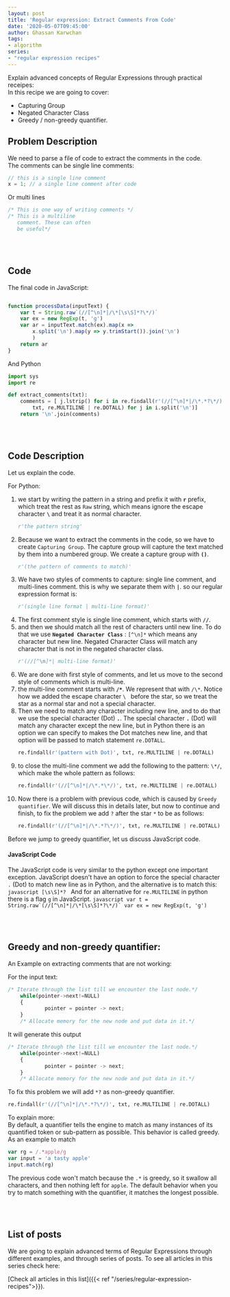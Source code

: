 ```yaml
---
layout: post
title: 'Regular expression: Extract Comments From Code'
date: '2020-05-07T09:45:00'
author: Ghassan Karwchan
tags:
- algorithm
series:
- "regular expression recipes"
---
```



Explain advanced concepts of Regular Expressions through practical receipes:  
In this recipe we are going to cover:

* Capturing Group
* Negated Character Class
* Greedy / non-greedy quantifier.

<!--more-->

## Problem Description

We need to parse a file of code to extract the comments in the code.  
The comments can be single line comments:

```JavaScript
// this is a single line comment
x = 1; // a single line comment after code
```
Or multi lines

```JavaScript
/* This is one way of writing comments */ 
/* This is a multiline 
   comment. These can often
   be useful*/
```
<br />
<br />

## Code

The final code in JavaScript:

```javascript

function processData(inputText) {
    var t = String.raw`(//[^\n]*|/\*[\s\S]*?\*/)`
    var ex = new RegExp(t, 'g')
    var ar = inputText.match(ex).map(x => 
        x.split('\n').map(y => y.trimStart()).join('\n')
        )
    return ar
} 
```

And Python

```python
import sys
import re

def extract_comments(txt):
    comments = [ j.lstrip() for i in re.findall(r'(//[^\n]*|/\*.*?\*/)', 
        txt, re.MULTILINE | re.DOTALL) for j in i.split('\n')]
    return '\n'.join(comments)
```

<br />
<br />

## Code Description

Let us explain the code.  
  
For Python:  


1. we start by writing the pattern in a string and prefix it with **`r`** prefix, which treat the rest as `Raw` string, which means ignore the escape character **`\`** and treat it as normal character.
    ```python
    r'the pattern string'
    ```
2. Because we want to extract the comments in the code, so we have to create `Capturing Group`. The capture group will capture the text matched by them into a numbered group. We create a capture group with **`()`**.
    ```python
    r'(the pattern of comments to match)'
    ```
3. We have two styles of comments to capture: single line comment, and multi-lines comment. this is why we separate them with **`|`**. so our regular expression format is:
    ```python
    r'(single line format | multi-line format)'
    ```
4. The first comment style is single line comment, which starts with **`//`**.  
5. and then we should match all the rest of characters until new line. To do that we use **`Negated Character Class`** : `[^\n]*` which means any character but new line. Negated Character Class will match any character that is not in the negated character class.  
    ```python
    r'(//[^\n]*| multi-line format)'
    ```
6. We are done with first style of comments, and let us move to the second style of comments which is multi-line.  
7. the multi-line comment starts with **`/*`**. We represent that with `/\*`. Notice how we added the escape character `\ ` before the star, so we treat the star as a normal star and not a special character.  
8. Then we need to match any character including new line, and to do that we use the special character (Dot) **`.`**. The special character **`.`** (Dot) will match any character except the new line, but in Python there is an option we can specify to makes the Dot matches new line, and that option will be passed to match statement `re.DOTALL`.
    ```python
    re.findall(r'(pattern with Dot)', txt, re.MULTILINE | re.DOTALL)
    ```
9. to close the multi-line comment we add the following to the pattern: `\*/`, which make the whole pattern as follows:  
    ```python
    re.findall(r'(//[^\n]*|/\*.*\*/)', txt, re.MULTILINE | re.DOTALL)
    ```
10. Now there is a problem with previous code, which is caused by `Greedy quantifier`. We will discuss this in details later, but now to continue and finish, to fix the problem we add `?` after the star `*` to be as follows: 
    ```python
    re.findall(r'(//[^\n]*|/\*.*?\*/)', txt, re.MULTILINE | re.DOTALL)
    ```

Before we jump to greedy quantifier, let us discuss JavaScript code.  

#### JavaScript Code

The JavaScript code is very similar to the python except one important exception. JavaScript doesn't have an option to force the special character `.` (Dot) to match new line as in Python, and the alternative is to match this:
    ```javascript
    [\s\S]*?
    ```
And for an alternative for `re.MULTILINE` in python there is a flag `g` in JavaScript.
    ```javascript
    var t = String.raw`(//[^\n]*|/\*[\s\S]*?\*/)`
    var ex = new RegExp(t, 'g')
    ```

<br />
<br />

## Greedy and non-greedy quantifier:
An Example on extracting comments that are not working:  

For the input text:

```javascript
/* Iterate through the list till we encounter the last node.*/
    while(pointer->next!=NULL)
    {
            pointer = pointer -> next;
    }
    /* Allocate memory for the new node and put data in it.*/
```

It will generate this output
```javascript
/* Iterate through the list till we encounter the last node.*/
    while(pointer->next!=NULL)
    {
            pointer = pointer -> next;
    }
    /* Allocate memory for the new node and put data in it.*/
```

To fix this problem we will add `*?` as non-greedy quantifier.

```python
re.findall(r'(//[^\n]*|/\*.*?\*/)', txt, re.MULTILINE | re.DOTALL)
```

To explain more:  
By default, a quantifier tells the engine to match as many instances of its quantified token or sub-pattern as possible. This behavior is called greedy.  
As an example to match 

```javascript
var rg = /.*apple/g
var input = 'a tasty apple'
input.match(rg)
```

The previous code won't match because the `.*` is greedy, so it swallow all characters, and then nothing left for `apple`.
The default behavior when you try to match something with the quantifier, it matches the longest possible.   

<br />
<br />

## List of posts ##
We are going to explain advanced terms of Regular Expressions through different examples, and through series of posts. To see all articles in this series check here:  

[Check all articles in this list]({{< ref "/series/regular-expression-recipes">}}).  
